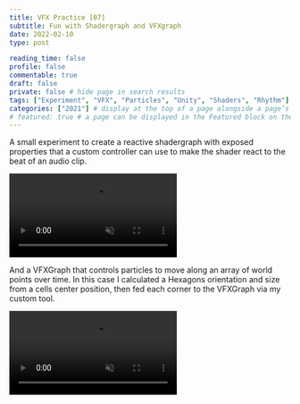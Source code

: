 ```yaml
---
title: VFX Practice [07]
subtitle: Fun with Shadergraph and VFXgraph
date: 2022-02-10
type: post

reading_time: false
profile: false
commentable: true
draft: false
private: false # hide page in search results
tags: ["Experiment", "VFX", "Particles", "Unity", "Shaders", "Rhythm"]
categories: ["2021"] # display at the top of a page alongside a page’s metadata
# featured: true # a page can be displayed in the Featured block on the homepage. This is useful for sticky, announcement blog posts or selected publications etc.
---
```

<p>A small experiment to create a reactive shadergraph with exposed properties that a custom controller can use to make the shader react to the beat of an audio clip.</p>

<div class="video_thing">
    <video muted autoplay="" name="media" loop=""><source src="https://raw.githack.com/Denchyaknow/GitSite_Dencho/Develop/assets/media/projects/VFXPractice07/XRLog_2021_768.webm" type="video/mp4"></video>
</div>

<!--more-->

<p>And a VFXGraph that controls particles to move along an array of world points over time. In this case I calculated a Hexagons orientation and size from a cells center position, then fed each corner to the VFXGraph via my custom tool.</p>

<div class="video_thing">
    <video muted autoplay="" name="media" loop=""><source src="https://raw.githack.com/Denchyaknow/GitSite_Dencho/Develop/assets/media/projects/VFXPractice07/XRLog_2022_879.webm" type="video/mp4"></video>
</div>
